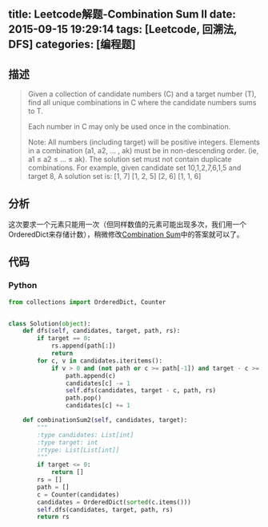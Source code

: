 title: Leetcode解题-Combination Sum II
date: 2015-09-15 19:29:14
tags: [Leetcode, 回溯法, DFS]
categories: [编程题]
---

## 描述
> Given a collection of candidate numbers (C) and a target number (T), find all unique combinations in C where the candidate numbers sums to T.
>
> Each number in C may only be used once in the combination.
>
> Note:
> All numbers (including target) will be positive integers.
> Elements in a combination (a1, a2, … , ak) must be in non-descending order. (ie, a1 ≤ a2 ≤ … ≤ ak).
> The solution set must not contain duplicate combinations.
> For example, given candidate set 10,1,2,7,6,1,5 and target 8, 
> A solution set is: 
> [1, 7] 
> [1, 2, 5] 
> [2, 6] 
> [1, 1, 6] 

## 分析
这次要求一个元素只能用一次（但同样数值的元素可能出现多次，我们用一个OrderedDict来存储计数），稍微修改[Combination Sum][1]中的答案就可以了。

## 代码
### Python
```python
from collections import OrderedDict, Counter


class Solution(object):
    def dfs(self, candidates, target, path, rs):
        if target == 0:
            rs.append(path[:])
            return
        for c, v in candidates.iteritems():
            if v > 0 and (not path or c >= path[-1]) and target - c >= 0:
                path.append(c)
                candidates[c] -= 1
                self.dfs(candidates, target - c, path, rs)
                path.pop()
                candidates[c] += 1

    def combinationSum2(self, candidates, target):
        """
        :type candidates: List[int]
        :type target: int
        :rtype: List[List[int]]
        """
        if target <= 0:
            return []
        rs = []
        path = []
        c = Counter(candidates)
        candidates = OrderedDict(sorted(c.items()))
        self.dfs(candidates, target, path, rs)
        return rs
```

[1]: /2015/09/15/combination-sum/
